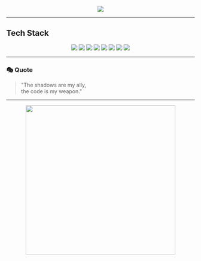 <p align="center">
  <img src="https://img.shields.io/badge/Hello-Friend-00ffcc?style=for-the-badge&logo=github" />
</p>




---

##  Tech Stack

<p align="center">
  <img src="https://img.shields.io/badge/-Python-3776AB?logo=python&logoColor=fff" />
  <img src="https://img.shields.io/badge/-C++-00599C?logo=cplusplus&logoColor=fff" />
  <img src="https://img.shields.io/badge/-C%23-239120?logo=c-sharp&logoColor=fff" />
  <img src="https://img.shields.io/badge/-HTML5-E34F26?logo=html5&logoColor=fff" />
  <img src="https://img.shields.io/badge/-CSS3-1572B6?logo=css3&logoColor=fff" />
  <img src="https://img.shields.io/badge/-JavaScript-F7DF1E?logo=javascript&logoColor=000" />
  <img src="https://img.shields.io/badge/-Linux-FCC624?logo=linux&logoColor=000" />
  <img src="https://img.shields.io/badge/-VS%20Code-007ACC?logo=visualstudiocode&logoColor=fff" />
</p>

---

### 🎭 Quote
> "The shadows are my ally,  
> the code is my weapon."  

---

<p align="center">
  <img src="https://camo.githubusercontent.com/8e2bc0135b65bf2a9255f2d14b15d35bfd9280b8848e2d400102accf8f96115b/68747470733a2f2f6d656469612e67697068792e636f6d2f6d656469612f76312e59326c6b505463354d4749334e6a457864484d304f4464305a4777344e4773345a5870785a6d396c614846304d334d3062325273647a49354e6d74734d5768785a326c6c63535a6c634431324d56396e61575a7a58334e6c59584a6a61435a6a6444316e2f48303350755664775245423231414e6b4c582f67697068792e676966" width="400">
</p>
